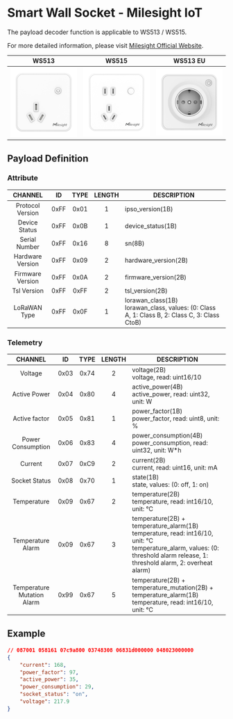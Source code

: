 # Smart Wall Socket - Milesight IoT

The payload decoder function is applicable to WS513 / WS515.

For more detailed information, please visit [Milesight Official Website](https://www.milesight.com/iot/product/lorawan-sensor/ws51x).

|        WS513        |        WS515        |         WS513 EU          |
| :-----------------: | :-----------------: | :-----------------------: |
| ![WS513](WS513.png) | ![WS515](WS515.png) | ![WS513_EU](WS513_EU.png) |

## Payload Definition

### Attribute

|     CHANNEL      |  ID  | TYPE | LENGTH | DESCRIPTION                                                                                       |
| :--------------: | :--: | :--: | :----: | ------------------------------------------------------------------------------------------------- |
| Protocol Version | 0xFF | 0x01 |   1    | ipso_version(1B)                                                                                  |
|  Device Status   | 0xFF | 0x0B |   1    | device_status(1B)                                                                                 |
|  Serial Number   | 0xFF | 0x16 |   8    | sn(8B)                                                                                            |
| Hardware Version | 0xFF | 0x09 |   2    | hardware_version(2B)                                                                              |
| Firmware Version | 0xFF | 0x0A |   2    | firmware_version(2B)                                                                              |
|   Tsl Version    | 0xFF | 0xFF |   2    | tsl_version(2B)                                                                                   |
|   LoRaWAN Type   | 0xFF | 0x0F |   1    | lorawan_class(1B)<br />lorawan_class, values: (0: Class A, 1: Class B, 2: Class C, 3: Class CtoB) |

### Telemetry

|          CHANNEL           |  ID  | TYPE | LENGTH | DESCRIPTION                                                                                                                                                                           |
| :------------------------: | :--: | :--: | :----: | ------------------------------------------------------------------------------------------------------------------------------------------------------------------------------------- |
|          Voltage           | 0x03 | 0x74 |   2    | voltage(2B)<br />voltage, read: uint16/10                                                                                                                                             |
|        Active Power        | 0x04 | 0x80 |   4    | active_power(4B)<br />active_power, read: uint32, unit: W                                                                                                                             |
|       Active factor        | 0x05 | 0x81 |   1    | power_factor(1B)<br />power_factor, read: uint8, unit: %                                                                                                                              |
|     Power Consumption      | 0x06 | 0x83 |   4    | power_consumption(4B)<br />power_consumption, read: uint32, unit: W\*h                                                                                                                |
|          Current           | 0x07 | 0xC9 |   2    | current(2B)<br />current, read: uint16, unit: mA                                                                                                                                      |
|       Socket Status        | 0x08 | 0x70 |   1    | state(1B)<br />state, values: (0: off, 1: on)                                                                                                                                         |
|        Temperature         | 0x09 | 0x67 |   2    | temperature(2B)<br />temperature, read: int16/10, unit: ℃                                                                                                                             |
|     Temperature Alarm      | 0x09 | 0x67 |   3    | temperature(2B) + temperature_alarm(1B)<br />temperature, read: int16/10, unit: ℃<br />temperature_alarm, values: (0: threshold alarm release, 1: threshold alarm, 2: overheat alarm) |
| Temperature Mutation Alarm | 0x99 | 0x67 |   5    | temperature(2B) + temperature_mutation(2B) + temperature_alarm(1B)<br />temperature, read: int16/10, unit: ℃                                                                          |

## Example

```json
// 087001 058161 07c9a800 03748308 06831d000000 048023000000
{
    "current": 168,
    "power_factor": 97,
    "active_power": 35,
    "power_consumption": 29,
    "socket_status": "on",
    "voltage": 217.9
}
```
